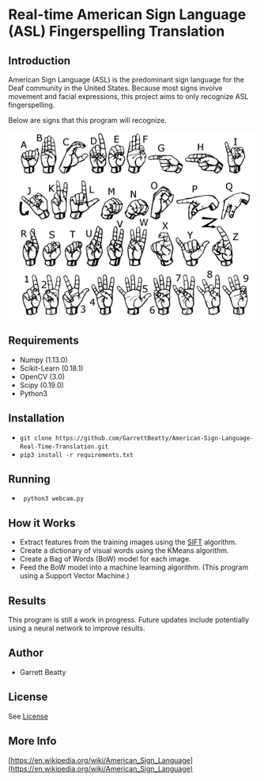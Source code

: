 Real-time American Sign Language (ASL) Fingerspelling Translation
================================================================

Introduction
------------
American Sign Language (ASL) is the predominant sign language for the Deaf community 
in the United States. Because most signs involve movement and facial expressions, 
this project aims to only recognize ASL fingerspelling.

Below are signs that this program will recognize.

![ASL Signs](signs.png)

Requirements
------------

* Numpy (1.13.0)
* Scikit-Learn (0.18.1)
* OpenCV (3.0)
* Scipy (0.19.0)
* Python3

Installation
-------------
* `git clone https://github.com/GarrettBeatty/American-Sign-Language-Real-Time-Translation.git`
* `pip3 install -r requirements.txt` 

Running
-------
* ` python3 webcam.py`

How it Works                                            
-------------------

* Extract features from the training images using the [SIFT](https://en.wikipedia.org/wiki/Scale-invariant_feature_transform) algorithm.
* Create a dictionary of visual words using the KMeans algorithm.
* Create a Bag of Words (BoW) model for each image.
* Feed the BoW model into a machine learning algorithm. (This program using a Support Vector Machine.)
    
Results
-------------

This program is still a work in progress. Future updates include potentially using a neural network to improve results.

Author
-------------
* Garrett Beatty

License
-------------
See [License](https://github.com/GarrettBeatty/American-Sign-Language-Real-Time-Translation/blob/master/LICENSE.md)

More Info
---------
[https://en.wikipedia.org/wiki/American_Sign_Language](https://en.wikipedia.org/wiki/American_Sign_Language)